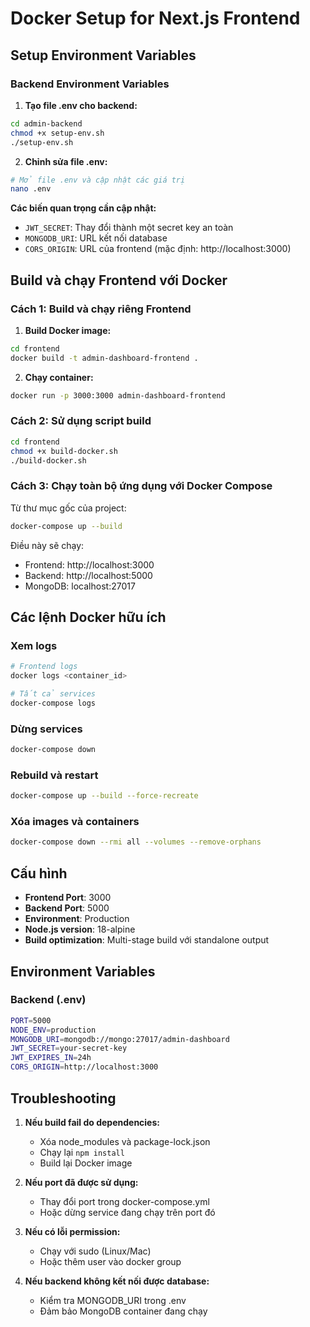 # Docker Setup for Next.js Frontend

## Setup Environment Variables

### Backend Environment Variables

1. **Tạo file .env cho backend:**

```bash
cd admin-backend
chmod +x setup-env.sh
./setup-env.sh
```

2. **Chỉnh sửa file .env:**

```bash
# Mở file .env và cập nhật các giá trị
nano .env
```

**Các biến quan trọng cần cập nhật:**

- `JWT_SECRET`: Thay đổi thành một secret key an toàn
- `MONGODB_URI`: URL kết nối database
- `CORS_ORIGIN`: URL của frontend (mặc định: http://localhost:3000)

## Build và chạy Frontend với Docker

### Cách 1: Build và chạy riêng Frontend

1. **Build Docker image:**

```bash
cd frontend
docker build -t admin-dashboard-frontend .
```

2. **Chạy container:**

```bash
docker run -p 3000:3000 admin-dashboard-frontend
```

### Cách 2: Sử dụng script build

```bash
cd frontend
chmod +x build-docker.sh
./build-docker.sh
```

### Cách 3: Chạy toàn bộ ứng dụng với Docker Compose

Từ thư mục gốc của project:

```bash
docker-compose up --build
```

Điều này sẽ chạy:

- Frontend: http://localhost:3000
- Backend: http://localhost:5000
- MongoDB: localhost:27017

## Các lệnh Docker hữu ích

### Xem logs

```bash
# Frontend logs
docker logs <container_id>

# Tất cả services
docker-compose logs
```

### Dừng services

```bash
docker-compose down
```

### Rebuild và restart

```bash
docker-compose up --build --force-recreate
```

### Xóa images và containers

```bash
docker-compose down --rmi all --volumes --remove-orphans
```

## Cấu hình

- **Frontend Port**: 3000
- **Backend Port**: 5000
- **Environment**: Production
- **Node.js version**: 18-alpine
- **Build optimization**: Multi-stage build với standalone output

## Environment Variables

### Backend (.env)

```bash
PORT=5000
NODE_ENV=production
MONGODB_URI=mongodb://mongo:27017/admin-dashboard
JWT_SECRET=your-secret-key
JWT_EXPIRES_IN=24h
CORS_ORIGIN=http://localhost:3000
```

## Troubleshooting

1. **Nếu build fail do dependencies:**

   - Xóa node_modules và package-lock.json
   - Chạy lại `npm install`
   - Build lại Docker image

2. **Nếu port đã được sử dụng:**

   - Thay đổi port trong docker-compose.yml
   - Hoặc dừng service đang chạy trên port đó

3. **Nếu có lỗi permission:**

   - Chạy với sudo (Linux/Mac)
   - Hoặc thêm user vào docker group

4. **Nếu backend không kết nối được database:**
   - Kiểm tra MONGODB_URI trong .env
   - Đảm bảo MongoDB container đang chạy
